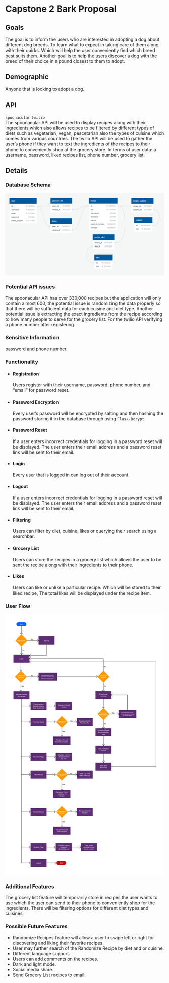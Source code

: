# **Capstone 2 Bark Proposal**

## Goals 
The goal is to inform the users who are interested in adopting a dog about    
different dog breeds. To learn what to expect in taking care of them along     
with their quirks. Which will help the user conveniently find which breed     
best suits them. Another goal is to help the users discover a dog with the     
breed of their choice in a pound closest to them to adopt.

## Demographic  
Anyone that is looking to adopt a dog.

## API
`spoonacular`  `twilio`  
The spoonacular API will be used to display recipes along with their ingredients 
which also allows recipes to be filtered by different types of diets such
as vegetarian, vegan, pescetarian also the types of cuisine which comes from
various countries. The twilio API will be used to gather the user’s phone if
they want to text the ingredients of the recipes to their phone to conveniently
shop at the grocery store. In terms of user data: a username, password, 
liked recipes list, phone number, grocery list.

## Details  

### Database Schema 
![ERD Diagram](database-erd.PNG?raw=true) 

### Potential API issues
The spoonacular API has over 330,000 recipes but the application will only contain 
almost 600, the potential issue is randomizing the data properly so that 
there will be sufficient data for each cuisine and diet type. Another potential 
issue is extracting the exact ingredients from the recipe according to how many 
people to serve for the grocery list. For the twilio API verifying a phone number 
after registering.

### Sensitive Information
password and phone number.

### Functionality

- #### Registration
  Users register with their username, password, phone number, and “email” for 
password reset.  

- #### Password Encryption
  Every user’s password will be encrypted by salting and then hashing the 
password storing it in the database through using `Flask-Bcrypt`.

- #### Password Reset
  If a user enters incorrect credentials for logging in a password reset
will be displayed. The user enters their email address and a password
reset link will be sent to their email.

- #### Login
  Every user that is logged in can log out of their account.

- #### Logout
  If a user enters incorrect credentials for logging in a password reset 
will be displayed. The user enters their email address and a password 
reset link will be sent to their email.

- #### Filtering
  Users can filter by diet, cuisine, likes or querying their search using a searchbar.

- #### Grocery List
  Users can store the recipes in a grocery list which allows the user to be sent the
recipe along with their ingredients to their phone.

- #### Likes
  Users can like or unlike a particular recipe. Which will be stored to their liked recipe,
  The total likes will be displayed under the recipe item.

### User Flow  
![User Flow Diagram](user-flow-diagram.png?raw=true) 

### Additional Features  
  The grocery list feature will temporarily store in recipes the user wants to use 
which the user can send to their phone to conveniently shop for the ingredients. 
There will be filtering options for different diet types and cuisines.

### Possible Future Features  
- Randomize Recipes feature will allow a user to swipe left or right for discovering and liking 
  their favorite recipes.  
- User may further search of the Randomize Recipe by diet and or cuisine. 
- Different language support. 
- Users can add comments on the recipes.  
- Dark and light mode.  
- Social media share.  
- Send Grocery List recipes to email.